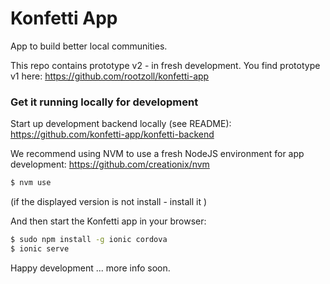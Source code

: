 # Konfetti App

App to build better local communities.

This repo contains prototype v2 - in fresh development. You find prototype v1 here: https://github.com/rootzoll/konfetti-app

### Get it running locally for development

 Start up development backend locally (see README): 
https://github.com/konfetti-app/konfetti-backend

We recommend using NVM to use a fresh NodeJS environment for app development:
https://github.com/creationix/nvm

```bash
$ nvm use
```
(if the displayed version is not install - install it )

And then start the Konfetti app in your browser: 

```bash
$ sudo npm install -g ionic cordova
$ ionic serve
```

Happy development ... more info soon.
